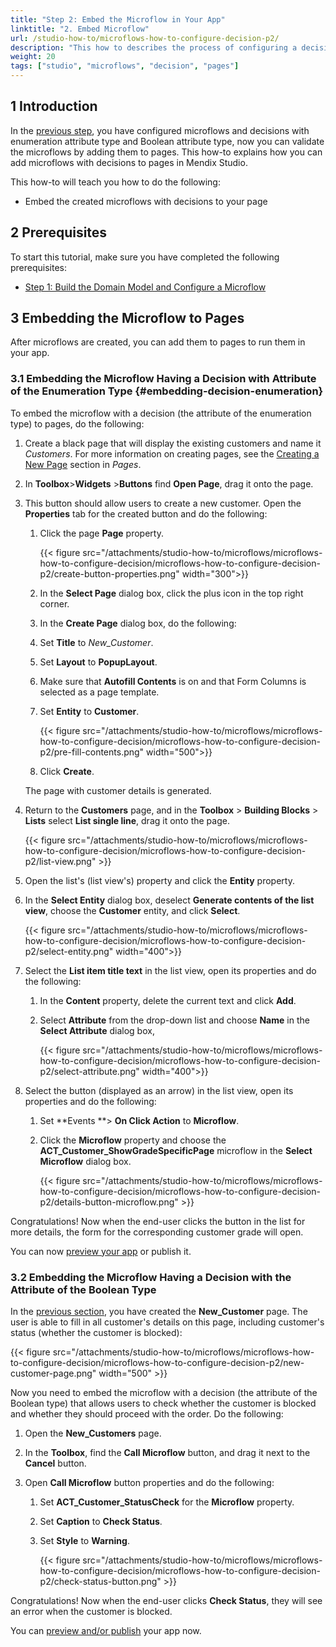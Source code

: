 ```yaml
---
title: "Step 2: Embed the Microflow in Your App"
linktitle: "2. Embed Microflow"
url: /studio-how-to/microflows-how-to-configure-decision-p2/
description: "This how to describes the process of configuring a decision in in Mendix Studio."
weight: 20
tags: ["studio", "microflows", "decision", "pages"]
---
```


## 1 Introduction 

In the [previous step](/studio-how-to/microflows-how-to-configure-decision-p1/), you have configured microflows and decisions with enumeration attribute type and Boolean attribute type, now you can validate the microflows by adding them to pages. This how-to explains how you can add microflows with decisions to pages in Mendix Studio. 

This how-to will teach you how to do the following:

* Embed the created microflows with decisions to your page

## 2 Prerequisites 

To start this tutorial, make sure you have completed the following prerequisites:

* [Step 1: Build the Domain Model and Configure a Microflow](/studio-how-to/microflows-how-to-configure-decision-p1/)

## 3 Embedding the Microflow to Pages   

After microflows are created, you can add them to pages to run them in your app. 

### 3.1 Embedding the Microflow Having a Decision with Attribute of the Enumeration Type {#embedding-decision-enumeration} 

To embed the microflow with a decision (the attribute of the enumeration type) to pages, do the following:

1. Create a black page that will display the existing customers and name it *Customers*. For more information on creating pages, see the [Creating a New Page](/studio/page-editor/) section in *Pages*.

2. In **Toolbox**>**Widgets** >**Buttons** find **Open Page**, drag it onto the page.

3. This button should allow users to create a new customer. Open the **Properties** tab for the created button and do the following:

    1. Click the page **Page** property.

        {{< figure src="/attachments/studio-how-to/microflows/microflows-how-to-configure-decision/microflows-how-to-configure-decision-p2/create-button-properties.png" width="300">}} 

    2. In the **Select Page** dialog box, click the plus icon in the top right corner.

    3. In the **Create Page** dialog box, do the following:

    4. Set **Title** to *New_Customer*.

    5. Set **Layout** to **PopupLayout**.

    6. Make sure that **Autofill Contents** is on and that Form Columns is selected as a page template.

    7. Set **Entity** to **Customer**. 

        {{< figure src="/attachments/studio-how-to/microflows/microflows-how-to-configure-decision/microflows-how-to-configure-decision-p2/pre-fill-contents.png" width="500">}} 

    8. Click **Create**.

    The page with customer details is generated.

4. Return to the **Customers** page, and in the **Toolbox** > **Building Blocks** > **Lists** select **List single line**, drag it onto the page. 

    {{< figure src="/attachments/studio-how-to/microflows/microflows-how-to-configure-decision/microflows-how-to-configure-decision-p2/list-view.png" >}} 

10. Open the list's (list view's) property and click the **Entity** property.

10. In the **Select Entity** dialog box, deselect **Generate contents of the list view**, choose the **Customer** entity, and click **Select**.

    {{< figure src="/attachments/studio-how-to/microflows/microflows-how-to-configure-decision/microflows-how-to-configure-decision-p2/select-entity.png" width="400">}} 
    
11. Select the **List item title text** in the list view, open its properties and do the following:

    1. In the **Content** property, delete the current text and click **Add**.
    
    2. Select **Attribute** from the drop-down list and choose **Name** in the **Select Attribute** dialog box,
    
        {{< figure src="/attachments/studio-how-to/microflows/microflows-how-to-configure-decision/microflows-how-to-configure-decision-p2/select-attribute.png" width="400">}} 
    
8. Select the button (displayed as an arrow) in the list view, open its properties and do the following: 

    1. Set **Events **> **On Click Action** to **Microflow**.
    2. Click the **Microflow** property and choose the **ACT_Customer_ShowGradeSpecificPage** microflow in the **Select Microflow** dialog box.

        {{< figure src="/attachments/studio-how-to/microflows/microflows-how-to-configure-decision/microflows-how-to-configure-decision-p2/details-button-microflow.png" >}} 

Congratulations! Now when the end-user clicks the button in the list for more details, the form for the corresponding customer grade will open. 

You can now [preview your app](/studio/publishing-app/) or publish it.

### 3.2 Embedding the Microflow Having a Decision with the Attribute of the Boolean Type 

In the [previous section](#embedding-decision-enumeration), you have created the **New_Customer** page. The user is able to fill in all customer's details on this page, including customer's status (whether the customer is blocked):

{{< figure src="/attachments/studio-how-to/microflows/microflows-how-to-configure-decision/microflows-how-to-configure-decision-p2/new-customer-page.png" width="500" >}}

Now you need to embed the microflow with a decision (the attribute of the Boolean type) that allows users to check whether the customer is blocked and whether they should proceed with the order. Do the following:

1. Open the **New_Customers** page.

2. In the **Toolbox**, find the **Call Microflow** button, and drag it next to the **Cancel** button.

3. Open **Call Microflow** button properties and do the following:

    1. Set **ACT_Customer_StatusCheck** for the **Microflow** property.

    2. Set **Caption** to **Check Status**.

    3. Set **Style** to **Warning**.

        {{< figure src="/attachments/studio-how-to/microflows/microflows-how-to-configure-decision/microflows-how-to-configure-decision-p2/check-status-button.png" >}} 

Congratulations! Now when the end-user clicks **Check Status**, they will see an error when the customer is blocked.

You can [preview and/or publish](/studio/publishing-app/) your app now. 
